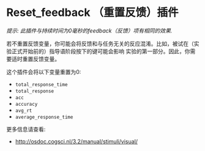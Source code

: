 # Reset_feedback （重置反馈）插件

*提示: 此插件与持续时间为0毫秒的feedback（反馈）项有相同的效果.*

若不重置反馈变量，你可能会将反馈和与任务无关的反应混淆。比如，被试在（实验正式开始前的）指导语阶段按下的键可能会影响
实验的第一部分。因此，你需要适时重置反馈变量。

这个插件会将以下变量重置为0:

- `total_response_time`
- `total_response`
- `acc`
- `accuracy`
- `avg_rt`
- `average_response_time`

更多信息请查看:

- <http://osdoc.cogsci.nl/3.2/manual/stimuli/visual/>
